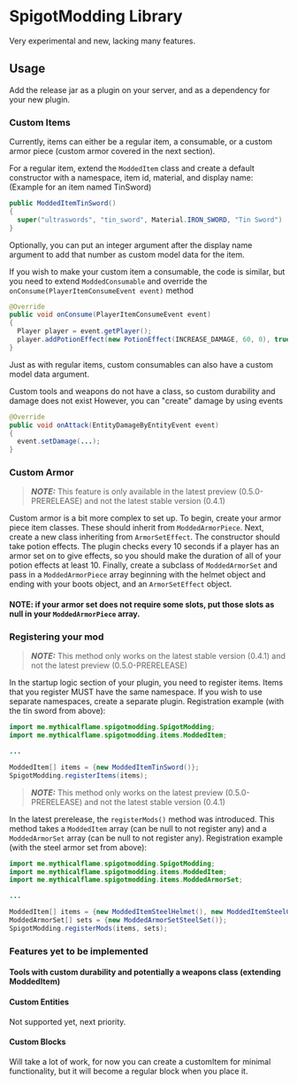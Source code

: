 # SpigotModding Library
Very experimental and new, lacking many features.
## Usage
Add the release jar as a plugin on your server, and as a dependency for your new plugin.
### Custom Items
Currently, items can either be a regular item, a consumable, or a custom armor piece (custom armor covered in the next section).

For a regular item, extend the `ModdedItem` class and create a default constructor with a namespace, item id, material, and display name:
(Example for an item named TinSword)
```java
public ModdedItemTinSword()
{
  super("ultraswords", "tin_sword", Material.IRON_SWORD, "Tin Sword")
}
```
Optionally, you can put an integer argument after the display name argument to add that number as custom model data for the item.

If you wish to make your custom item a consumable, the code is similar, but you need to extend `ModdedConsumable` and override the `onConsume(PlayerItemConsumeEvent event)` method

```java
@Override
public void onConsume(PlayerItemConsumeEvent event)
{
  Player player = event.getPlayer();
  player.addPotionEffect(new PotionEffect(INCREASE_DAMAGE, 60, 0), true);
}
```

Just as with regular items, custom consumables can also have a custom model data argument.

Custom tools and weapons do not have a class, so custom durability and damage does not exist
However, you can "create" damage by using events
```java
@Override
public void onAttack(EntityDamageByEntityEvent event)
{
  event.setDamage(...);
}
```
### Custom Armor
> **_NOTE:_**  This feature is only available in the latest preview (0.5.0-PRERELEASE) and not the latest stable version (0.4.1)

Custom armor is a bit more complex to set up. To begin, create your armor piece item classes. These should inherit from `ModdedArmorPiece`. Next, create a new class inheriting from `ArmorSetEffect`. The constructor should take potion effects. The plugin checks every 10 seconds if a player has an armor set on to give effects, so you should make the duration of all of your potion effects at least 10. Finally, create a subclass of `ModdedArmorSet` and pass in a `ModdedArmorPiece` array beginning with the helmet object and ending with your boots object, and an `ArmorSetEffect` object.

#### NOTE: if your armor set does not require some slots, put those slots as null in your `ModdedArmorPiece` array.
### Registering your mod
> **_NOTE:_**  This method only works on the latest stable version (0.4.1) and not the latest preview (0.5.0-PRERELEASE)

In the startup logic section of your plugin, you need to register items. Items that you register MUST have the same namespace. If you wish to use separate namespaces, create a separate plugin.
Registration example (with the tin sword from above):
```java
import me.mythicalflame.spigotmodding.SpigotModding;
import me.mythicalflame.spigotmodding.items.ModdedItem;

...

ModdedItem[] items = {new ModdedItemTinSword()};
SpigotModding.registerItems(items);
```

> **_NOTE:_**  This method only works on the latest preview (0.5.0-PRERELEASE) and not the latest stable version (0.4.1)

In the latest prerelease, the `registerMods()` method was introduced. This method takes a `ModdedItem` array (can be null to not register any) and a `ModdedArmorSet` array (can be null to not register any).
Registration example (with the steel armor set from above):
```java
import me.mythicalflame.spigotmodding.SpigotModding;
import me.mythicalflame.spigotmodding.items.ModdedItem;
import me.mythicalflame.spigotmodding.items.ModdedArmorSet;

...

ModdedItem[] items = {new ModdedItemSteelHelmet(), new ModdedItemSteelChestplate(), new ModdedItemSteelLeggings(), new ModdedItemSteelBoots()};
ModdedArmorSet[] sets = {new ModdedArmorSetSteelSet()};
SpigotModding.registerMods(items, sets);
```
### Features yet to be implemented
#### Tools with custom durability and potentially a weapons class (extending ModdedItem)
#### Custom Entities
Not supported yet, next priority.
#### Custom Blocks
Will take a lot of work, for now you can create a customItem for minimal functionality, but it will become a regular block when you place it.
